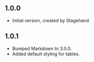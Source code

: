 ## 1.0.0

- Initial version, created by Stagehand

## 1.0.1

- Bumped Markdown to 3.0.0.
- Added default styling for tables.
